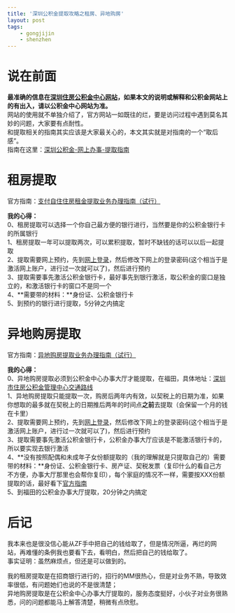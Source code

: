 ```yaml
---
title: '深圳公积金提取攻略之租房、异地购房'
layout: post
tags:
    - gongjijin
    - shenzhen
---
```


# 说在前面

**最准确的信息在[深圳住房公积金中心网站](http://szzfgjj.com/)，如果本文的说明或解释和公积金网站上的有出入，请以公积金中心网站为准。**  
网站的使用就不单独介绍了，官方网站一如既往的烂，要是访问过程中遇到莫名其妙的问题，大家要有点耐性。  
和提取相关的指南其实应该是大家最关心的，本文其实就是对指南的一个“取后感”。  
指南在这里：[深圳公积金-网上办事-提取指南](http://szzfgjj.com/tiqu/index.htm)

# 租房提取


官方指南：[支付自住住房租金提取业务办理指南（试行）](http://szzfgjj.com/tiqu/1261.htm)

**我的心得：**  
0、租房提取可以选择一个你自己最方便的银行进行，当然要是你的公积金银行卡的所属银行  
1、租房提取一年可以提取两次，可以累积提取，暂时不缺钱的话可以以后一起提取  
2、提取需要网上预约，先到[网上登录](https://nbp.szzfgjj.com/nbp/pri.jsp)，然后修改下网上的登录密码(这个相当于是激活网上账户，进行过一次就可以了)，然后进行预约  
3、提取需要事先激活公积金银行卡，最好事先到银行激活，取公积金的窗口是独立的，和激活银行卡的窗口不是同一个  
4、**需要带的材料：**身份证、公积金银行卡  
5、到预约的银行进行提取，5分钟之内搞定  

# 异地购房提取


官方指南：[异地购房提取业务办理指南（试行）](http://www.szzfgjj.com/tiqu/1259.htm)

**我的心得：**  
0、异地购房提取必须到公积金中心办事大厅才能提取，在福田，具体地址：[深圳市住房公积金管理中心交通路线](http://www.szzfgjj.com/tzgg/408.htm)  
1、异地购房提取只能提取一次，购房后两年内有效，以契税上的日期为准，如果你想取的最多就在契税上的日期推后两年的时间点**之前**去提取（会保留一个月的钱在卡里）  
2、提取需要网上预约，先到[网上登录](https://nbp.szzfgjj.com/nbp/pri.jsp)，然后修改下网上的登录密码(这个相当于是激活网上账户，进行过一次就可以了)，然后进行预约  
3、提取需要事先激活公积金银行卡，公积金办事大厅应该是不能激活银行卡的，所以要实现去银行激活  
4、**没有按照配偶和未成年子女份额提取的（我的理解就是只提取自己的）需要带的材料：**身份证、公积金银行卡、房产证、契税发票（复印什么的看自己方不方便，办事大厅那里也会帮你复印），每个家庭的情况不一样，需要按XXX份额提取的话，最好看下[官方指南](http://www.szzfgjj.com/tiqu/1259.htm)  
5、到福田的公积金办事大厅提取，20分钟之内搞定  

# 后记


我本来也是很没信心能从ZF手中把自己的钱给取了，但是情况所逼，再烂的网站，再难懂的条例我也要看下去，看明白，然后把自己的钱给取了。  
事实证明：虽然麻烦点，但还是可以做到的。

我的租房提取是在招商银行进行的，招行的MM很热心，但是对业务不熟，导致效率很低，有问题她们也说的不是很清楚；  
异地购房提取是在公积金中心办事大厅提取的，服务态度挺好，小伙子对业务很熟悉，问的问题都能马上解答清楚，稍微有点欣慰。